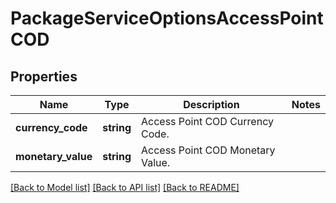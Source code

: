 # PackageServiceOptionsAccessPointCOD

## Properties
Name | Type | Description | Notes
------------ | ------------- | ------------- | -------------
**currency_code** | **string** | Access Point COD Currency Code. | 
**monetary_value** | **string** | Access Point COD Monetary Value. | 

[[Back to Model list]](../../README.md#documentation-for-models) [[Back to API list]](../../README.md#documentation-for-api-endpoints) [[Back to README]](../../README.md)

